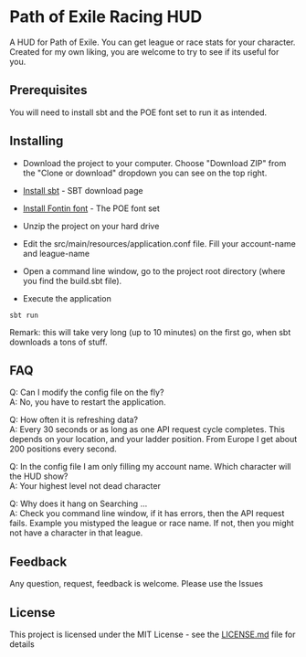 # Path of Exile Racing HUD

A HUD for Path of Exile. You can get league or race stats for your character.
Created for my own liking, you are welcome to try to see if its useful for you. 

## Prerequisites

You will need to install sbt and the POE font set to run it as intended.  

## Installing

* Download the project to your computer. Choose "Download ZIP" from the "Clone or download"
 dropdown you can see on the top right.

* [Install sbt](http://www.scala-sbt.org/download.html) - SBT download page

* [Install Fontin font](https://www.exljbris.com/fontin.html) - The POE font set

* Unzip the project on your hard drive

* Edit the src/main/resources/application.conf file. Fill your account-name and league-name

* Open a command line window, go to the project root directory (where you find the build.sbt file).

* Execute the application

```
sbt run
```

Remark: this will take very long (up to 10 minutes) on the first go, when sbt downloads a tons of stuff. 

## FAQ

Q: Can I modify the config file on the fly?<br> 
A: No, you have to restart the application.

Q: How often it is refreshing data?<br>
A: Every 30 seconds or as long as one API request cycle completes. This depends on your location, and your
 ladder position. From Europe I get about 200 positions every second.
 
Q: In the config file I am only filling my account name. Which character will the HUD show?<br>
A: Your highest level not dead character
  
Q: Why does it hang on Searching ... <br>
A: Check you command line window, if it has errors, then the API request fails. Example you mistyped the league or race 
name. If not, then you might not have a character in that league.

## Feedback 

Any question, request, feedback is welcome. Please use the Issues 

## License

This project is licensed under the MIT License - see the [LICENSE.md](LICENSE.md) file for details

